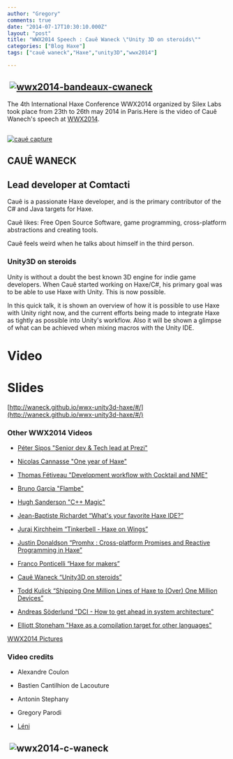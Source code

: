 ```yaml
---
author: "Gregory"
comments: true
date: "2014-07-17T10:30:10.000Z"
layout: "post"
title: "WWX2014 Speech : Cauê Waneck \"Unity 3D on steroids\""
categories: ["Blog Haxe"]
tags: ["cauê waneck","Haxe","unity3D","wwx2014"]

---
```

##  [![wwx2014-bandeaux-cwaneck](https://www.silexlabs.org/wp-content/uploads/2014/07/wwx2014-bandeaux-cwaneck.png)](https://www.silexlabs.org/wp-content/uploads/2014/07/wwx2014-bandeaux-cwaneck.png)




The 4th International Haxe Conference WWX2014 organized by Silex Labs took place from 23th to 26th may 2014 in Paris.Here is the video of Cauê Wanech's speech at [WWX2014](http://wwx.silexlabs.org/2014/).





##


[![caué capture](https://www.silexlabs.org/wp-content/uploads/2014/07/caué-capture-300x209.jpg)](https://www.silexlabs.org/wp-content/uploads/2014/07/caué-capture.jpg)


## CAUÊ WANECK




## Lead developer at Comtacti


Cauê is a passionate Haxe developer, and is the primary contributor of the C# and Java targets for Haxe.

Cauê likes: Free Open Source Software, game programming, cross-platform abstractions and creating tools.


Cauê feels weird when he talks about himself in the third person.





### **Unity3D on steroids**


Unity is without a doubt the best known 3D engine for indie game developers. When Cauê started working on Haxe/C#, his primary goal was to be able to use Haxe with Unity. This is now possible.

In this quick talk, it is shown an overview of how it is possible to use Haxe with Unity right now, and the current efforts being made to integrate Haxe as tightly as possible into Unity's workflow. Also it will be shown a glimpse of what can be achieved when mixing macros with the Unity IDE.





# Video





# Slides










[http://waneck.github.io/wwx-unity3d-haxe/#/](http://waneck.github.io/wwx-unity3d-haxe/#/)





### Other WWX2014 Videos






  * [Péter Sipos "Senior dev & Tech lead at Prezi"](https://www.silexlabs.org/?p=202977)


  * [Nicolas Cannasse "One year of Haxe"](https://www.silexlabs.org/?p=202725)


  * [Thomas Fétiveau "Development workflow with Cocktail and NME"](https://www.silexlabs.org/?p=202751)


  * [Bruno Garcia "Flambe"](https://www.silexlabs.org/?p=202765)


  * [Hugh Sanderson "C++ Magic"](https://www.silexlabs.org/?p=202807)


  * [Jean-Baptiste Richardet “What's your favorite Haxe IDE?”](https://www.silexlabs.org/?p=202957)


  * [Juraj Kirchheim “Tinkerbell - Haxe on Wings”](https://www.silexlabs.org/?p=202939)


  * [Justin Donaldson “Promhx : Cross-platform Promises and Reactive Programming in Haxe”](https://www.silexlabs.org/?p=202971)


  * [Franco Ponticelli “Haxe for makers”](https://www.silexlabs.org/?p=202990)


  * [Cauê Waneck “Unity3D on steroids”](https://www.silexlabs.org/?p=203012)


  * [Todd Kulick “Shipping One Million Lines of Haxe to (Over) One Million Devices”](https://www.silexlabs.org/?p=203004)


  * [Andreas Söderlund "DCI - How to get ahead in system architecture"](https://www.silexlabs.org/?p=203019)


  * [Elliott Stoneham "Haxe as a compilation target for other languages"](https://www.silexlabs.org/?p=202984)


[WWX2014 Pictures](https://www.flickr.com/photos/120854033@N02/sets/72157644567142547/)









### Video credits






  * Alexandre Coulon


  * Bastien Cantilhion de Lacouture


  * Antonin Stephany


  * Gregory Parodi


  * [Léni](http://www.leni.fr/)




##  ![wwx2014-c-waneck](https://www.silexlabs.org/wp-content/uploads/2014/07/wwx2014-c-waneck-687x386.png)





